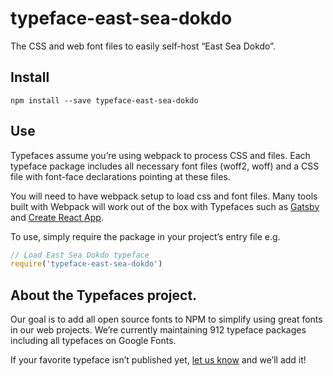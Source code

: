 
# typeface-east-sea-dokdo

The CSS and web font files to easily self-host “East Sea Dokdo”.

## Install

`npm install --save typeface-east-sea-dokdo`

## Use

Typefaces assume you’re using webpack to process CSS and files. Each typeface
package includes all necessary font files (woff2, woff) and a CSS file with
font-face declarations pointing at these files.

You will need to have webpack setup to load css and font files. Many tools built
with Webpack will work out of the box with Typefaces such as [Gatsby](https://github.com/gatsbyjs/gatsby)
and [Create React App](https://github.com/facebookincubator/create-react-app).

To use, simply require the package in your project’s entry file e.g.

```javascript
// Load East Sea Dokdo typeface
require('typeface-east-sea-dokdo')
```

## About the Typefaces project.

Our goal is to add all open source fonts to NPM to simplify using great fonts in
our web projects. We’re currently maintaining 912 typeface packages
including all typefaces on Google Fonts.

If your favorite typeface isn’t published yet, [let us know](https://github.com/KyleAMathews/typefaces)
and we’ll add it!
